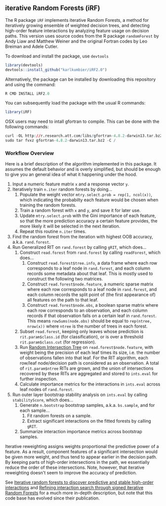 ## iterative Random Forests (iRF)

The R package `iRF` implements iterative Random Forests, a method for
iteratively growing ensemble of weighted decision trees, and detecting
high-order feature interactions by analyzing feature usage on decision paths.
This version uses source codes from the R package `randomForest` by Andy Liaw
and Matthew Weiner and the original Fortran codes by Leo Breiman and Adele
Cutler.

To download and install the package, use `devtools`

```r
library(devtools)
devtools::install_github("karlkumbier/iRF2.0")
```
Alternatively, the package can be installed by downloading this repository and
using the command:

```r
R CMD INSTALL iRF2.0
```

You can subsequently load the package with the usual R commands:

```r
library(iRF)
```

OSX users may need to intall gfortran to compile. This can be done with the
following commands:

```r
curl -OL http://r.research.att.com/libs/gfortran-4.8.2-darwin13.tar.bz2
sudo tar fvxz gfortran-4.8.2-darwin13.tar.bz2 -C /
```


### Workflow Overview

Here is a brief description of the algorithm implemented in this package. It assumes the default behavior and is overly simplified, but should be enough to give you an general idea of what it happening under the hood.

1. Input a numeric feature matrix `x` and a response vector `y`.
2. Iteratively train `n.iter` random forests by doing...
    1. Populate the weight vector `mtry.select.prob = rep(1, ncol(x))`, which indicating the probabilty each feature would be chosen when training the random forests.
    2. Train a random forest with `x` and `y`, and save it for later use.
    3. Update `mtry.select.prob` with the Gini importance of each feature, so that the more prediction accuracy a certain feature provides, the more likely it will be selected in the next iteration.
    4. Repeat this routine `n.iter` times.
3. Find the random forest from the iteration with highest OOB accuracy, a.k.a. `rand.forest`.
4. Run Generalized RIT on `rand.forest` by calling `gRIT`, which does...
    1. Construct `read.forest` from `rand.forest` by calling `readForest`, which does...
        1. Construct `read.forest$tree.info`, a data frame where each row corresponds to a leaf node in `rand.forest`, and each column records some metadata about that leaf. This is mostly used to construct the following two matrices.
        2. Construct `read.forest$node.feature`, a numeric sparse matrix where each row corresponds to a leaf node in `rand.forest`, and each column records the split point of (the first appearance of) all features on the path to that leaf.
        3. Construct `read.forest$node.obs`, a boolean sparse matrix where each row corresponds to an observation, and each column records if that observation falls on a certain leaf in `rand.forest`. This means `rowSums(node.obs)` should be equal to `rep(ntree, nrow(x))` where `ntree` is the number of trees in each forest.
    2. Subset `read.forest`, keeping only leaves whose prediction is `rit.param$class.id` (for classification), or is over a threshold `rit.param$class.cut` (for regression).
    3. Run [Random Intersection Tree][RIT] on `read.forest$node.feature`, with weight being the precision of each leaf times its size, i.e. the number of observations fallen into that leaf. For the RIT algorithm, each row/leaf node/decision path is considered as an observation. A total of `rit.param$ntree` RITs are grown, and the union of intersections recovered by these RITs are aggregated and stored to `ints.eval` for further inspection.
    4. Calculate importance metrics for the interactions in `ints.eval` across leaf nodes of `rand.forest`.
5. Run outer layer bootstrap stability analysis on `ints.eval` by calling `stabilityScore`, which does...
    1. Generate `n.bootstrap` bootstrap samples, a.k.a. `bs.sample`, and for each sample...
        1. Fit random forests on a sample.
        2. Extract significant interactions on the fitted  forests by calling `gRIT`.
    2. Summarize interaction importance metrics across bootstrap samples.

Iterative reweighting assigns weights proportional the predictive power of a feature. As a result, component features of a significant intersection would be given more weight, and thus tend to appear earlier in the decision path. By keeping parts of high-order intersections in the path, we essentially reduce the order of these intersections. Note, however, that iterative reweighting doesn't seem to improve the accuracy of prediction.

See [Iterative random forests to discover predictive and stable high-order interactions][iRF] and [Refining interaction search through signed iterative Random Forests][s-iRF] for a much more in-depth description, but note that this code base has evolved since their publication.
    
  [RIT]: http://arxiv.org/abs/1303.6223
  [iRF]: https://www.pnas.org/content/115/8/1943
  [s-iRF]: http://arxiv.org/abs/1810.07287



